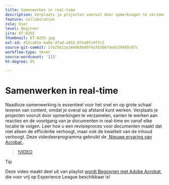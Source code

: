 ```yaml
---
title: Samenwerken in real-time
description: Verplaats je projecten vooruit door opmerkingen te verzamelen, samen te werken aan reacties en de voortgang van je documenten in real-time en vanaf elke locatie te volgen
feature: Collaboration
role: User
level: Beginner
jira: KT-8255
thumbnail: KT-8255.jpg
exl-id: d52ca81e-6a8e-47ad-a815-87ea8fc9f5c2
source-git-commit: 17a25611e3444b0b00f4a78306fdedc59495c07c
workflow-type: tm+mt
source-wordcount: '113'
ht-degree: 0%

---
```


# Samenwerken in real-time

Naadloze samenwerking is essentieel voor het snel en op grote schaal leveren van content, omdat je overal op afstand kunt werken. Verplaats je projecten vooruit door opmerkingen te verzamelen, samen te werken aan reacties en de voortgang van je documenten in real-time en vanaf elke locatie te volgen. Leer hoe u een revisieproces voor documenten maakt dat niet alleen de efficiëntie verhoogt, maar ook de kwaliteit van de inhoud verhoogt. Deze videoleerprogramma gebruikt de [&#x200B; Nieuwe ervaring van Acrobat &#x200B;](new-workspace.md).

>[!VIDEO](https://video.tv.adobe.com/v/3439238?quality=12&learn=on&hidetitle=true&captions=dut)

>[!TIP]
>
>Deze video maakt deel uit van playlist [&#x200B; wordt Begonnen met Adobe Acrobat &#x200B;](https://experienceleague.adobe.com/nl/playlists/acrobat-get-started-business-users) die voor vrij op Experience League beschikbaar is!
